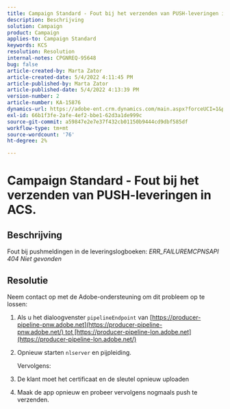 ```yaml
---
title: Campaign Standard - Fout bij het verzenden van PUSH-leveringen in ACS.
description: Beschrijving
solution: Campaign
product: Campaign
applies-to: Campaign Standard
keywords: KCS
resolution: Resolution
internal-notes: CPGNREQ-95648
bug: false
article-created-by: Marta Zator
article-created-date: 5/4/2022 4:11:45 PM
article-published-by: Marta Zator
article-published-date: 5/4/2022 4:13:39 PM
version-number: 2
article-number: KA-15876
dynamics-url: https://adobe-ent.crm.dynamics.com/main.aspx?forceUCI=1&pagetype=entityrecord&etn=knowledgearticle&id=5d3f73df-c4cb-ec11-a7b5-6045bd00d4f5
exl-id: 66b1f3fe-2afe-4ef2-bbe1-62d3a1de999c
source-git-commit: a59847e2e7e37f432cb01150b9444cd9dbf585df
workflow-type: tm+mt
source-wordcount: '76'
ht-degree: 2%

---
```


# Campaign Standard - Fout bij het verzenden van PUSH-leveringen in ACS.

## Beschrijving

Fout bij pushmeldingen in de leveringslogboeken: *ERR_FAILUREMCPNSAPI 404 Niet gevonden*

## Resolutie

Neem contact op met de Adobe-ondersteuning om dit probleem op te lossen:

1. Als u het dialoogvenster `pipelineEndpoint` van [https://producer-pipeline-pnw.adobe.net](https://producer-pipeline-pnw.adobe.net/) tot [https://producer-pipeline-lon.adobe.net](https://producer-pipeline-lon.adobe.net/)

1. Opnieuw starten `nlserver` en pijpleiding.

   Vervolgens:

1. De klant moet het certificaat en de sleutel opnieuw uploaden

1. Maak de app opnieuw en probeer vervolgens nogmaals push te verzenden.
